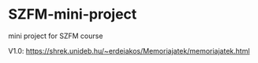 # SZFM-mini-project
mini project for SZFM course

V1.0: https://shrek.unideb.hu/~erdeiakos/Memoriajatek/memoriajatek.html
